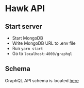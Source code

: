 # Hawk API

## Start server
- Start MongoDB
- Write MongoDB URL to .env file
- Run `yarn start`
- Go to `localhost:4000/graphql`

## Schema

GraphQL API schema is located [here](src/typeDefs)
